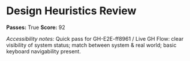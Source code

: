 # Design Heuristics Review

**Passes:** True
**Score:** 92

_Accessibility notes:_
Quick pass for GH-E2E-ff8961 / Live GH Flow: clear visibility of system status; match between system & real world; basic keyboard navigability present.
